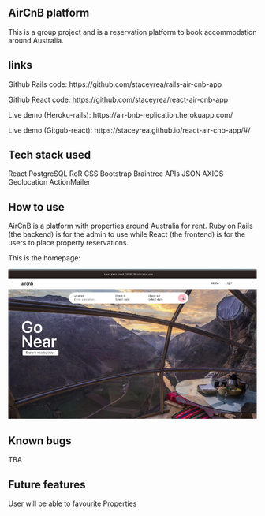 AirCnB platform
-----------------------------------------------------

This is a group project and is a reservation platform to book accommodation around Australia.

links
------------------------------------------------------
<p>Github Rails code: https://github.com/staceyrea/rails-air-cnb-app </p>
<p>Github React code: https://github.com/staceyrea/react-air-cnb-app </p>
<p>Live demo (Heroku-rails): https://air-bnb-replication.herokuapp.com/ </p>
<p>Live demo (Gitgub-react): https://staceyrea.github.io/react-air-cnb-app/#/ </p>

Tech stack used
------------------------------------------------------

React
PostgreSQL
RoR
CSS
Bootstrap
Braintree
APIs
JSON
AXIOS
Geolocation
ActionMailer



How to use
------------------------------------------------------

AirCnB is a platform with properties around Australia for rent. Ruby on Rails (the backend) is for the admin to use while React (the frontend) is for the users to place property reservations.

This is the homepage:

![](public/home.png)

Known bugs
------------------------------------------------------
TBA

Future features
------------------------------------------------------
User will be able to favourite Properties
